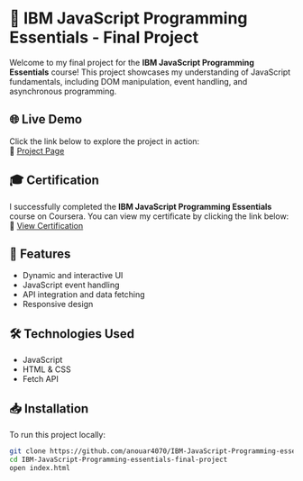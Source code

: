 # 🚀 IBM JavaScript Programming Essentials - Final Project

Welcome to my final project for the **IBM JavaScript Programming Essentials** course! This project showcases my understanding of JavaScript fundamentals, including DOM manipulation, event handling, and asynchronous programming.

## 🌐 Live Demo
Click the link below to explore the project in action:  
🔗 [Project Page](https://anouar4070.github.io/IBM-JavaScript-Programming-essentials-final-project/)

## 🎓 Certification
I successfully completed the **IBM JavaScript Programming Essentials** course on Coursera. You can view my certificate by clicking the link below:  
📜 [View Certification](https://www.coursera.org/account/accomplishments/certificate/239NXM70M3VO?irclickid=U9rVgGRPBxyPUnKQaMTUsz0NUkswC02DwTQI1o0&irgwc=1&utm_medium=partners&utm_source=impact&utm_campaign=1310690&utm_content=b2c&utm_campaignid=Admitad%20-%201310690&utm_term=14726_NT_2075099)

## 📌 Features
- Dynamic and interactive UI  
- JavaScript event handling  
- API integration and data fetching  
- Responsive design  

## 🛠 Technologies Used
- JavaScript  
- HTML & CSS  
- Fetch API  

## 📥 Installation
To run this project locally:  
```sh
git clone https://github.com/anouar4070/IBM-JavaScript-Programming-essentials-final-project.git
cd IBM-JavaScript-Programming-essentials-final-project
open index.html
